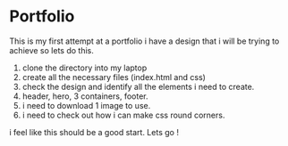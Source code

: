 # Portfolio
This is my first attempt at a portfolio
i have a design that i will be trying to achieve so lets do this.

1. clone the directory into my laptop 
2. create all the necessary files (index.html and css)
3. check the design and identify all the elements i need to create.
4. header, hero, 3 containers, footer.
5. i need to download 1 image to use.
6. i need to check out how i can make css round corners. 

i feel like this should be a good start. Lets go !